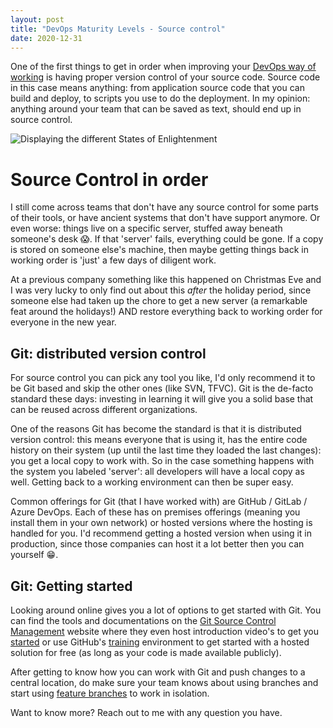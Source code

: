 ```yaml
---
layout: post
title: "DevOps Maturity Levels - Source control"
date: 2020-12-31
---
```


One of the first things to get in order when improving your [DevOps way of working](/blog/2020/2020/12/31/DevOps-Maturity-Levels) is having proper version control of your source code. Source code in this case means anything: from application source code that you can build and deploy, to scripts you use to do the deployment. In my opinion: anything around your team that can be saved as text, should end up in source control.

![Displaying the different States of Enlightenment](/images/2020/20201231/2020/20201231_01_StatesOfEnlightenment.png)

# Source Control in order
I still come across teams that don't have any source control for some parts of their tools, or have ancient systems that don't have support anymore. Or even worse: things live on a specific server, stuffed away beneath someone's desk 😱. If that 'server' fails, everything could be gone. If a copy is stored on someone else's machine, then maybe getting things back in working order is 'just' a few days of diligent work.

At a previous company something like this happened on Christmas Eve and I was very lucky to only find out about this *after* the holiday period, since someone else had taken up the chore to get a new server (a remarkable feat around the holidays!) AND restore everything back to working order for everyone in the new year.

## Git: distributed version control
For source control you can pick any tool you like, I'd only recommend it to be Git based and skip the other ones (like SVN, TFVC). Git is the de-facto standard these days: investing in learning it will give you a solid base that can be reused across different organizations.

One of the reasons Git has become the standard is that it is distributed version control: this means everyone that is using it, has the entire code history on their system (up until the last time they loaded the last changes): you get a local copy to work with. So in the case something happens with the system you labeled 'server': all developers will have a local copy as well. Getting back to a working environment can then be super easy.

Common offerings for Git (that I have worked with) are GitHub / GitLab / Azure DevOps. Each of these has on premises offerings (meaning you install them in your own network) or hosted versions where the hosting is handled for you. I'd recommend getting a hosted version when using it in production, since those companies can host it a lot better then you can yourself 😁.

## Git: Getting started
Looking around online gives you a lot of options to get started with Git. You can find the tools and documentations on the [Git Source Control Management](https://git-scm.com/) website where they even host introduction video's to get you [started](https://git-scm.com/video/what-is-version-control) or use GitHub's [training](https://try.github.io/) environment to get started with a hosted solution for free (as long as your code is made available publicly).

After getting to know how you can work with Git and push changes to a central location, do make sure your team knows about using branches and start using [feature branches](https://www.atlassian.com/git/tutorials/comparing-workflows/gitflow-workflow) to work in isolation.

Want to know more? Reach out to me with any question you have.